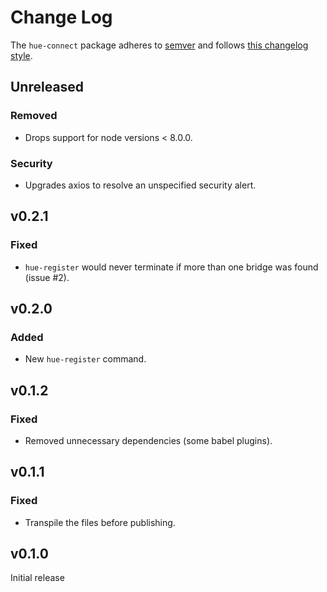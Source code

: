 # Change Log

The `hue-connect` package adheres to [semver](http://semver.org/) and follows [this changelog style](http://keepachangelog.com/en/1.0.0/).

## Unreleased
### Removed
- Drops support for node versions < 8.0.0.

### Security
- Upgrades axios to resolve an unspecified security alert.

## v0.2.1
### Fixed
- `hue-register` would never terminate if more than one bridge was found (issue #2).

## v0.2.0
### Added
- New `hue-register` command.

## v0.1.2
### Fixed
- Removed unnecessary dependencies (some babel plugins).

## v0.1.1
### Fixed
- Transpile the files before publishing.

## v0.1.0
Initial release
